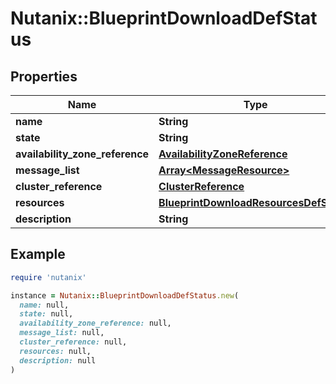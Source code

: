 # Nutanix::BlueprintDownloadDefStatus

## Properties

| Name | Type | Description | Notes |
| ---- | ---- | ----------- | ----- |
| **name** | **String** |  |  |
| **state** | **String** |  | [optional] |
| **availability_zone_reference** | [**AvailabilityZoneReference**](AvailabilityZoneReference.md) |  | [optional] |
| **message_list** | [**Array&lt;MessageResource&gt;**](MessageResource.md) |  | [optional] |
| **cluster_reference** | [**ClusterReference**](ClusterReference.md) |  | [optional] |
| **resources** | [**BlueprintDownloadResourcesDefStatus**](BlueprintDownloadResourcesDefStatus.md) |  |  |
| **description** | **String** |  | [optional] |

## Example

```ruby
require 'nutanix'

instance = Nutanix::BlueprintDownloadDefStatus.new(
  name: null,
  state: null,
  availability_zone_reference: null,
  message_list: null,
  cluster_reference: null,
  resources: null,
  description: null
)
```

